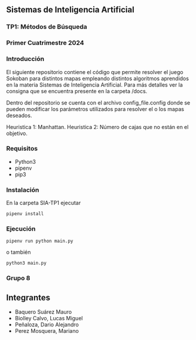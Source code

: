 ## Sistemas de Inteligencia Artificial
### TP1: Métodos de Búsqueda
### Primer Cuatrimestre 2024

### Introducción
El siguiente repositorio contiene el código que permite resolver el juego Sokoban para distintos mapas empleando distintos algoritmos aprendidos en la materia Sistemas de Inteligencia Artificial. Para más detalles ver la consigna que se encuentra presente en la carpeta /docs.

Dentro del repositorio se cuenta con el archivo config_file.config donde se pueden modificar los parámetros utilizados para resolver el o los mapas deseados.

Heuristica 1: Manhattan.
Heuristica 2: Número de cajas que no están en el objetivo.

### Requisitos
- Python3
- pipenv
- pip3

### Instalación
En la carpeta SIA-TP1 ejecutar 
```
pipenv install
```

### Ejecución
```
pipenv run python main.py
```
o también
```
python3 main.py
```

### Grupo 8
## Integrantes
+ Baquero Suárez Mauro
+ Biolley Calvo, Lucas Miguel
+ Peñaloza, Dario Alejandro
+ Perez Mosquera, Mariano
